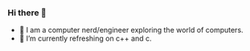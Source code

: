 ### Hi there 👋

<!--
**Aahrizz/Aahrizz** is a ✨ _special_ ✨ repository because its `README.md` (this file) appears on your GitHub profile.-->

- 🔭 I am a computer nerd/engineer exploring the world of computers.
- 🌱 I’m currently refreshing on c++ and c.

